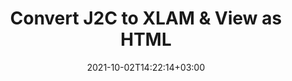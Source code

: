 ---
############################# Static ############################
layout: "autogen"
date: 2021-10-02T14:22:14+03:00
draft: false
path: "total/net/conversion/j2c-to-xlam/"

############################# Head ############################
head_title: "Convert J2C to XLAM in C# VB.NET & View as HTML"
head_description: "Code example to convert J2C to XLAM and 100+ other file formats in .NET (C#, VB.NET, ASP.NET & .NET Core) applications. Display the Converted XLAM document as HTML viewer."

############################# Header ############################
title: "Convert J2C to XLAM & View as HTML"
description: "Programmatically convert J2C to XLAM in .NET applications using flexible options to customize the resultant document. Convert the complete document or specific pages based on page numbers or selective page ranges using the .NET document conversion library."

############################# SubMenu ############################
submenu:
    enable: false

############################# Content ############################
content:
    enable: true
    block:
    - title_left: "J2C to XLAM Conversion in C# .NET"
      content_left: |
          J2C to XLAM file conversion using C#. Add watermark and view the converted document as HTML without using any external software.

          -   Create **Converter** object to convert J2C document
          -   Set the convert options for XLAM format
          -   Call **Convert** method of **Converter** class instance for conversion to XLAM
          -   Set options for HTML viewer
          -   Create **Viewer** object to view converted XLAM as HTML
          
      title_right: "Convert Whole Document or Specific Pages"
      content_right: |
          You require `GroupDocs.Conversion` & `GroupDocs.Viewer` namespaces to convert between a wide range of popular document types such as PDF, Microsoft Word, Excel, PowerPoint, Project, Outlook, HTML, diagrams and image file formats. Explore other [.NET APIs for Office documents](https://products.conholdate.com/total/net/) as offered by Conholdate.Total.
          
          Get the respective assembly files from the [downloads](https://downloads.conholdate.com/total/net) or fetch the whole package from [Nuget](https://www.nuget.org/packages/Conholdate.Total/) to add 'Conholdate.Total` directly in your workspace.
          
      code: |
          ```cs {linenos=false}
          // Convert J2C to XLAM using GroupDocs.Conversion API
          // Create Converter object to convert J2C document
          using (Converter converter = new Converter("input.j2c"))
          {
              // set the convert options for XLAM format
              var convertOptions = converter.GetPossibleConversions()["xlam"].ConvertOptions;

              // convert to XLAM format
              converter.Convert("output.xlam", convertOptions);
          }

          // Set options for HTML viewer
          HtmlViewOptions viewOptions = HtmlViewOptions.ForEmbeddedResources("output{0}.html");

          // Create Viewer object to view converted XLAM as HTML
          using (Viewer viewer = new Viewer("output.xlam"))
          {
              viewer.View(viewOptions);
          }
          ```
    - title_left: "Add Watermark to Converted XLAM in C#"
      content_left: |
          Accurately convert documents (J2C to XLAM) exactly as the original file and apply text or image watermarks to the converted document pages using C# .NET.

          -   Create **Converter** object to convert J2C document
          -   Create new instance of **WatermarkOptions** class
          -   Specify watermark properties (color, width, text, image etc)
          -   Instantiate the proper **ConvertOptions** class
          -   Set **Watermark** property of the **ConvertOptions** instance
          -   Call **Convert** method of **Converter** class instance for conversion to XLAM
        
      title_right: "Source Document Information Extraction"
      content_right: |
          The documents information extraction feature not only allows getting the basic information about the source document file but it also supports extracting some valuable file-format specific information such as project start and end dates of a Microsoft Project file, any printing restrictions on a PDF document, list of folders enclosed in an Outlook data file etc. 

          Convert popular document file formats on different operating systems such as Windows, Linux or macOS while using platforms such as Windows Azure, Mono and Xamarin.
          
      code: |
          ```cs {linenos=false}
          // Create Converter object to convert J2C document
          using (Converter converter = new Converter("input.j2c"))
          {
              // Create new instance of WatermarkOptions class
              WatermarkOptions watermark = new WatermarkOptions
              {
                  Text = "Sample watermark",
                  Color = Color.Red,
                  Width = 100,
                  Height = 100,
                  Background = true
              };

              // Instantiate the proper ConvertOptions class
              PdfConvertOptions options = new PdfConvertOptions
              {
                  Watermark = watermark
              };

              // convert to XLAM format
              converter.Convert("output.xlam", options);
          }
          ```
############################# About Formats ############################
about_formats:
    enable: false
############################# More Formats ############################
more_formats:
    enable: true
    auto: false
    other_out_formats: PDF DOCX DOT DOTX DOTM TXT RTF HTML MHTML XLS XLSX XLSM XLT XLTX XLTM CSV DIF PPT PPTX PPS PPSX POT POTX POTM ODT OTT OTP ODP ODS EMZ WMZ SVGZ TEX DCM WMF BMP PNG GIF JPEG TIFF
############################# Back to top ###############################
back_to_top:
  enable: true
---